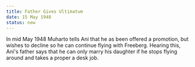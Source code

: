 ```yaml
---
title: Father Gives Ultimatum
date: 15 May 1948 
status: new
---
```


In mid May 1948 Muharto tells Ani that he as been offered a promotion,
but wishes to decline so he can continue flying with Freeberg. Hearing
this, Ani's father says that he can only marry his daughter if he stops
flying around and takes a proper a desk job.
